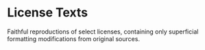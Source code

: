 License Texts
====

Faithful reproductions of select licenses, containing only superficial formatting modifications from original sources.
